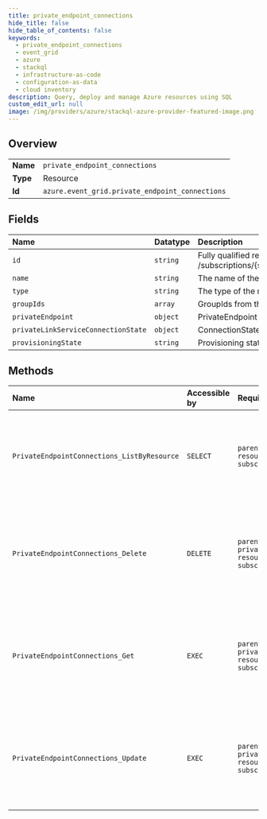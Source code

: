```yaml
---
title: private_endpoint_connections
hide_title: false
hide_table_of_contents: false
keywords:
  - private_endpoint_connections
  - event_grid
  - azure    
  - stackql
  - infrastructure-as-code
  - configuration-as-data
  - cloud inventory
description: Query, deploy and manage Azure resources using SQL
custom_edit_url: null
image: /img/providers/azure/stackql-azure-provider-featured-image.png
---
```

  
    

## Overview
<table><tbody>
<tr><td><b>Name</b></td><td><code>private_endpoint_connections</code></td></tr>
<tr><td><b>Type</b></td><td>Resource</td></tr>
<tr><td><b>Id</b></td><td><code>azure.event_grid.private_endpoint_connections</code></td></tr>
</tbody></table>

## Fields
| Name | Datatype | Description |
|:-----|:---------|:------------|
| `id` | `string` | Fully qualified resource ID for the resource. Ex - /subscriptions/&#123;subscriptionId&#125;/resourceGroups/&#123;resourceGroupName&#125;/providers/&#123;resourceProviderNamespace&#125;/&#123;resourceType&#125;/&#123;resourceName&#125; |
| `name` | `string` | The name of the resource |
| `type` | `string` | The type of the resource. E.g. "Microsoft.Compute/virtualMachines" or "Microsoft.Storage/storageAccounts" |
| `groupIds` | `array` | GroupIds from the private link service resource. |
| `privateEndpoint` | `object` | PrivateEndpoint information. |
| `privateLinkServiceConnectionState` | `object` | ConnectionState information. |
| `provisioningState` | `string` | Provisioning state of the Private Endpoint Connection. |
## Methods
| Name | Accessible by | Required Params | Description |
|:-----|:--------------|:----------------|:------------|
| `PrivateEndpointConnections_ListByResource` | `SELECT` | `parentName, parentType, resourceGroupName, subscriptionId` | Get all private endpoint connections under a topic, domain, or partner namespace. |
| `PrivateEndpointConnections_Delete` | `DELETE` | `parentName, parentType, privateEndpointConnectionName, resourceGroupName, subscriptionId` | Delete a specific private endpoint connection under a topic, domain, or partner namespace. |
| `PrivateEndpointConnections_Get` | `EXEC` | `parentName, parentType, privateEndpointConnectionName, resourceGroupName, subscriptionId` | Get a specific private endpoint connection under a topic, domain, or partner namespace. |
| `PrivateEndpointConnections_Update` | `EXEC` | `parentName, parentType, privateEndpointConnectionName, resourceGroupName, subscriptionId` | Update a specific private endpoint connection under a topic, domain or partner namespace. |
